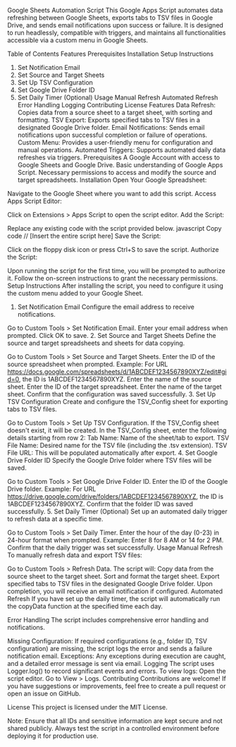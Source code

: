 Google Sheets Automation Script
This Google Apps Script automates data refreshing between Google Sheets, exports tabs to TSV files in Google Drive, and sends email notifications upon success or failure. It is designed to run headlessly, compatible with triggers, and maintains all functionalities accessible via a custom menu in Google Sheets.

Table of Contents
Features
Prerequisites
Installation
Setup Instructions
1. Set Notification Email
2. Set Source and Target Sheets
3. Set Up TSV Configuration
4. Set Google Drive Folder ID
5. Set Daily Timer (Optional)
Usage
Manual Refresh
Automated Refresh
Error Handling
Logging
Contributing
License
Features
Data Refresh: Copies data from a source sheet to a target sheet, with sorting and formatting.
TSV Export: Exports specified tabs to TSV files in a designated Google Drive folder.
Email Notifications: Sends email notifications upon successful completion or failure of operations.
Custom Menu: Provides a user-friendly menu for configuration and manual operations.
Automated Triggers: Supports automated daily data refreshes via triggers.
Prerequisites
A Google Account with access to Google Sheets and Google Drive.
Basic understanding of Google Apps Script.
Necessary permissions to access and modify the source and target spreadsheets.
Installation
Open Your Google Spreadsheet:

Navigate to the Google Sheet where you want to add this script.
Access Apps Script Editor:

Click on Extensions > Apps Script to open the script editor.
Add the Script:

Replace any existing code with the script provided below.
javascript
Copy code
// [Insert the entire script here]
Save the Script:

Click on the floppy disk icon or press Ctrl+S to save the script.
Authorize the Script:

Upon running the script for the first time, you will be prompted to authorize it.
Follow the on-screen instructions to grant the necessary permissions.
Setup Instructions
After installing the script, you need to configure it using the custom menu added to your Google Sheet.

1. Set Notification Email
Configure the email address to receive notifications.

Go to Custom Tools > Set Notification Email.
Enter your email address when prompted.
Click OK to save.
2. Set Source and Target Sheets
Define the source and target spreadsheets and sheets for data copying.

Go to Custom Tools > Set Source and Target Sheets.
Enter the ID of the source spreadsheet when prompted.
Example: For URL https://docs.google.com/spreadsheets/d/1ABCDEF1234567890XYZ/edit#gid=0, the ID is 1ABCDEF1234567890XYZ.
Enter the name of the source sheet.
Enter the ID of the target spreadsheet.
Enter the name of the target sheet.
Confirm that the configuration was saved successfully.
3. Set Up TSV Configuration
Create and configure the TSV_Config sheet for exporting tabs to TSV files.

Go to Custom Tools > Set Up TSV Configuration.
If the TSV_Config sheet doesn't exist, it will be created.
In the TSV_Config sheet, enter the following details starting from row 2:
Tab Name: Name of the sheet/tab to export.
TSV File Name: Desired name for the TSV file (including the .tsv extension).
TSV File URL: This will be populated automatically after export.
4. Set Google Drive Folder ID
Specify the Google Drive folder where TSV files will be saved.

Go to Custom Tools > Set Google Drive Folder ID.
Enter the ID of the Google Drive folder.
Example: For URL https://drive.google.com/drive/folders/1ABCDEF1234567890XYZ, the ID is 1ABCDEF1234567890XYZ.
Confirm that the folder ID was saved successfully.
5. Set Daily Timer (Optional)
Set up an automated daily trigger to refresh data at a specific time.

Go to Custom Tools > Set Daily Timer.
Enter the hour of the day (0-23) in 24-hour format when prompted.
Example: Enter 8 for 8 AM or 14 for 2 PM.
Confirm that the daily trigger was set successfully.
Usage
Manual Refresh
To manually refresh data and export TSV files:

Go to Custom Tools > Refresh Data.
The script will:
Copy data from the source sheet to the target sheet.
Sort and format the target sheet.
Export specified tabs to TSV files in the designated Google Drive folder.
Upon completion, you will receive an email notification if configured.
Automated Refresh
If you have set up the daily timer, the script will automatically run the copyData function at the specified time each day.

Error Handling
The script includes comprehensive error handling and notifications.

Missing Configuration:
If required configurations (e.g., folder ID, TSV configuration) are missing, the script logs the error and sends a failure notification email.
Exceptions:
Any exceptions during execution are caught, and a detailed error message is sent via email.
Logging
The script uses Logger.log() to record significant events and errors.
To view logs:
Open the script editor.
Go to View > Logs.
Contributing
Contributions are welcome! If you have suggestions or improvements, feel free to create a pull request or open an issue on GitHub.

License
This project is licensed under the MIT License.

Note: Ensure that all IDs and sensitive information are kept secure and not shared publicly. Always test the script in a controlled environment before deploying it for production use.
